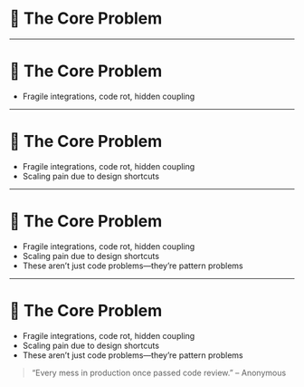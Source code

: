# 🧩 The Core Problem

<!-- 
This section uncovers the root challenges that craftsmanship must respond to.
We're not just debugging code—we're diagnosing systemic design issues that compound over time.
Encourage the audience to recognize these symptoms in their own systems and reflect on their causes.
-->

---

# 🧩 The Core Problem

- Fragile integrations, code rot, hidden coupling  
<!-- These aren't bugs—they're signs of deeper architectural erosion.
Ask the audience: where do integrations fail most? What assumptions are hard-coded? -->

---

# 🧩 The Core Problem

- Fragile integrations, code rot, hidden coupling  
- Scaling pain due to design shortcuts  
<!-- Scaling isn’t just infrastructure—it’s code structure.
Shortcuts made to ship fast can calcify into barriers to scale. -->

---

# 🧩 The Core Problem

- Fragile integrations, code rot, hidden coupling  
- Scaling pain due to design shortcuts  
- These aren’t just code problems—they’re pattern problems  
<!-- Reframe the issue: it's not bad coding, it's missing structure.
When we lack patterns, we reinvent chaos. -->

---

# 🧩 The Core Problem

- Fragile integrations, code rot, hidden coupling  
- Scaling pain due to design shortcuts  
- These aren’t just code problems—they’re pattern problems  

> “Every mess in production once passed code review.” – Anonymous

<!-- Close the section with a moment of shared accountability.
The systems we inherit reflect the patterns we used—or didn’t.
Craftsmanship is the discipline of getting that right before it becomes a mess. -->
